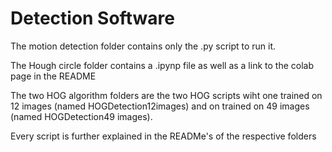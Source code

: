 # Detection Software

The motion detection folder contains only the .py script to run it.

The Hough circle folder contains a .ipynp file as well as a link to the colab page in the README

The two HOG algorithm folders are the two HOG scripts wiht one trained on 12 images (named HOGDetection12images) and on trained on 49 images (named HOGDetection49 images).

Every script is further explained in the READMe's of the respective folders
